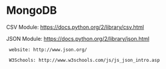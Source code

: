 # MongoDB
CSV Module: https://docs.python.org/2/library/csv.html

JSON Module: https://docs.python.org/2/library/json.html

     website: http://www.json.org/ 
     
     W3Schools: http://www.w3schools.com/js/js_json_intro.asp
